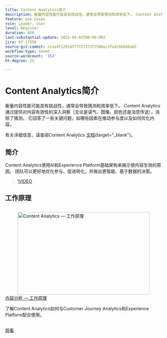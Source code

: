```yaml
---
title: Content Analytics简介
description: 衡量内容性能可能具有挑战性，通常会导致猜测和效率低下。 Content Analytics通过提供对内容有效性的深入洞察，消除了猜测成分。
feature: Use Cases
role: Leader, User
level: Beginner
duration: 650
last-substantial-update: 2025-04-03T00:00:00Z
jira: KT-17556
source-git-commit: ccaa4f1291dff7727373f2508ec37adc6b8d8ad2
workflow-type: tm+mt
source-wordcount: '153'
ht-degree: 2%

---
```


# Content Analytics简介

衡量内容性能可能具有挑战性，通常会导致猜测和效率低下。 Content Analytics通过提供对内容有效性的深入洞察（无论是语气、图像、颜色还是消息传送），消除了猜测。 它回答了一些关键问题，如哪些因素在推动参与度以及如何优化内容。

有关详细信息，请查阅Content Analytics [文档](https://experienceleague.adobe.com/en/docs/analytics-platform/using/content-analytics/content-analytics){target="_blank"}。

## 简介

Content Analytics使用AI和Experience Platform基础架构来揭示使内容生效的原因。 团队可以更好地优化参与、促进转化，并做出更智能、基于数据的决策。

>[!VIDEO](https://video.tv.adobe.com/v/3457310/?learn=on&enablevpops)


## 工作原理

<!-- CARDS
{cta=Watch}
* how-it-works.md
-->
<!-- START CARDS HTML - DO NOT MODIFY BY HAND -->
<div class="columns">
    <div class="column is-half-tablet is-half-desktop is-one-third-widescreen" aria-label="Content Analytics - How it works">
        <div class="card" style="height: 100%; display: flex; flex-direction: column; height: 100%;">
            <div class="card-image">
                <figure class="image x-is-16by9">
                    <a href="how-it-works.md" title="为Real-Time CDP Collaboration设置权限" target="_blank" rel="referrer">
                        <img class="is-bordered-r-small" src="https://video.tv.adobe.com/v/3457423/?format=jpeg&nocache=1742338375674" alt="Content Analytics — 工作原理"
                             style="width: 100%; aspect-ratio: 16 / 9; object-fit: cover; overflow: hidden; display: block; margin: auto;">
                    </a>
                </figure>
            </div>
            <div class="card-content is-padded-small" style="display: flex; flex-direction: column; flex-grow: 1; justify-content: space-between;">
                <div class="top-card-content">
                    <p class="headline is-size-6 has-text-weight-bold">
                        <a href="how-it-works.md" target="_blank" rel="referrer" title="Content Analytics — 工作原理">内容分析 — 工作原理</a>
                    </p>
                    <p class="is-size-6">了解Content Analytics如何与Customer Journey Analytics和Experience Platform配合使用。</p>
                </div>
                <a href="how-it-works.md" target="_blank" rel="referrer" class="spectrum-Button spectrum-Button--outline spectrum-Button--primary spectrum-Button--sizeM" style="align-self: flex-start; margin-top: 1rem;">
                    <span class="spectrum-Button-label has-no-wrap has-text-weight-bold">观看</span>
                </a>
            </div>
        </div>
    </div>
</div>
<!-- END CARDS HTML - DO NOT MODIFY BY HAND -->
